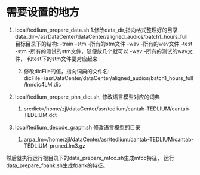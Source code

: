 # 需要设置的地方
1. local/tedlium_prepare_data.sh
   1.修改data_dir,指向格式整理好的目录
      data_dir=/asrDataCenter/dataCenter/aligned_audios/batch1_hours_full
       目标目录下的结构:
        -train
            -stm
              -所有的stm文件
            -wav
              -所有的wav文件
        -test
            -stm
              -所有的测试的stm文件，随便放几个就可以
            -wav
              -所有的测试的wav文件， 和test下的stm文件要对应起来

    2. 修改dicFile的值，指向词典的文件名:
      dicFile=/asrDataCenter/dataCenter/aligned_audios/batch1_hours_full/lm/dic4LM.dic
       
2. local/tedlium_prepare_phn_dict.sh, 修改语言模型对应的词典
   1. srcdict=/home/zjl/dataCenter/asr/tedlium/cantab-TEDLIUM/cantab-TEDLIUM.dct
   
3. local/tedlium_decode_graph.sh 修改语言模型的目录
   1. arpa_lm=/home/zjl/dataCenter/asr/tedlium/cantab-TEDLIUM/cantab-TEDLIUM-pruned.lm3.gz



然后就执行运行根目录下的data_prepare_mfcc.sh生成mfcc特征， 运行data_prepare_fbank.sh生成fbank的特征。

